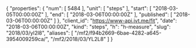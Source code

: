 {
  "properties": {
    "num": [
      5484
    ],
    "unit": [
      "steps"
    ],
    "start": [
      "2018-03-05T00:00:00Z"
    ],
    "end": [
      "2018-03-06T00:00:00Z"
    ],
    "published": [
      "2018-03-06T00:00:00Z"
    ]
  },
  "client_id": "https://www-api.jvt.me/fit",
  "date": "2018-03-06T00:00:00Z",
  "kind": "steps",
  "h": "h-measure",
  "slug": "2018/03/yl2l8",
  "aliases": [
    "/mf2/f94b2669-6bae-4282-a645-3954009259ca/",
    "/mf2/2018/03/YL2L8"
  ]
}
